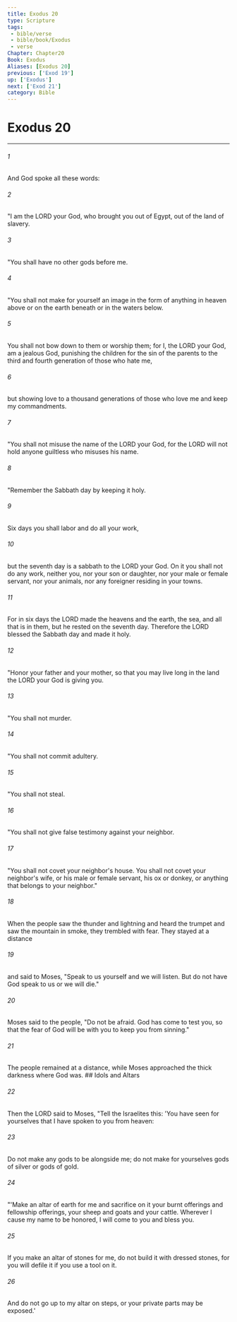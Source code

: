 ```yaml
---
title: Exodus 20
type: Scripture
tags:
 - bible/verse
 - bible/book/Exodus
 - verse
Chapter: Chapter20
Book: Exodus
Aliases: [Exodus 20]
previous: ['Exod 19']
up: ['Exodus']
next: ['Exod 21']
category: Bible
---
```

# Exodus 20

***


###### 1 
And God spoke all these words: 

###### 2 
"I am the LORD your God, who brought you out of Egypt, out of the land of slavery. 

###### 3 
"You shall have no other gods before me. 

###### 4 
"You shall not make for yourself an image in the form of anything in heaven above or on the earth beneath or in the waters below. 

###### 5 
You shall not bow down to them or worship them; for I, the LORD your God, am a jealous God, punishing the children for the sin of the parents to the third and fourth generation of those who hate me, 

###### 6 
but showing love to a thousand generations of those who love me and keep my commandments. 

###### 7 
"You shall not misuse the name of the LORD your God, for the LORD will not hold anyone guiltless who misuses his name. 

###### 8 
"Remember the Sabbath day by keeping it holy. 

###### 9 
Six days you shall labor and do all your work, 

###### 10 
but the seventh day is a sabbath to the LORD your God. On it you shall not do any work, neither you, nor your son or daughter, nor your male or female servant, nor your animals, nor any foreigner residing in your towns. 

###### 11 
For in six days the LORD made the heavens and the earth, the sea, and all that is in them, but he rested on the seventh day. Therefore the LORD blessed the Sabbath day and made it holy. 

###### 12 
"Honor your father and your mother, so that you may live long in the land the LORD your God is giving you. 

###### 13 
"You shall not murder. 

###### 14 
"You shall not commit adultery. 

###### 15 
"You shall not steal. 

###### 16 
"You shall not give false testimony against your neighbor. 

###### 17 
"You shall not covet your neighbor's house. You shall not covet your neighbor's wife, or his male or female servant, his ox or donkey, or anything that belongs to your neighbor." 

###### 18 
When the people saw the thunder and lightning and heard the trumpet and saw the mountain in smoke, they trembled with fear. They stayed at a distance 

###### 19 
and said to Moses, "Speak to us yourself and we will listen. But do not have God speak to us or we will die." 

###### 20 
Moses said to the people, "Do not be afraid. God has come to test you, so that the fear of God will be with you to keep you from sinning." 

###### 21 
The people remained at a distance, while Moses approached the thick darkness where God was. ## Idols and Altars 

###### 22 
Then the LORD said to Moses, "Tell the Israelites this: 'You have seen for yourselves that I have spoken to you from heaven: 

###### 23 
Do not make any gods to be alongside me; do not make for yourselves gods of silver or gods of gold. 

###### 24 
"'Make an altar of earth for me and sacrifice on it your burnt offerings and fellowship offerings, your sheep and goats and your cattle. Wherever I cause my name to be honored, I will come to you and bless you. 

###### 25 
If you make an altar of stones for me, do not build it with dressed stones, for you will defile it if you use a tool on it. 

###### 26 
And do not go up to my altar on steps, or your private parts may be exposed.' 
